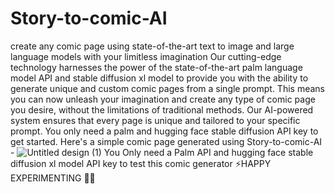 # Story-to-comic-AI
create any comic page using state-of-the-art text to image and large language models with your limitless imagination
Our cutting-edge technology harnesses the power of the state-of-the-art palm language model API and stable diffusion xl model to provide you with the ability to generate unique and custom comic pages from a single prompt.
This means you can now unleash your imagination and create any type of comic page you desire, without the limitations of traditional methods. 
Our AI-powered system ensures that every page is unique and tailored to your specific prompt.
You only need a palm and hugging face stable diffusion API key to get started.
Here's a simple comic page generated using Story-to-comic-AI - 
![Untitled design (1)](https://github.com/shreyash321/Story-to-comic-AI/assets/78251506/c31fde4f-b87e-4274-9136-0207f7c4af83)
You Only need a Palm API and hugging face stable diffusion xl model API key to test this comic generator 
⚡HAPPY EXPERIMENTING 🎅👋 
